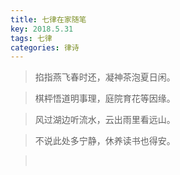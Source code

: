 ```yaml
---
title: 七律在家随笔
key: 2018.5.31
tags: 七律
categories: 律诗
---
```


<blockquote class="blockquote-center">掐指燕飞春时还，凝神茶泡夏日闲。
</blockquote>
<blockquote class="blockquote-center">棋枰悟道明事理，庭院育花等因缘。
</blockquote>
<blockquote class="blockquote-center">风过湖边听流水，云出雨里看远山。
</blockquote>
<blockquote class="blockquote-center">不说此处多宁静，休养读书也得安。
</blockquote>
<blockquote class="blockquote-center"></br>
</blockquote>
